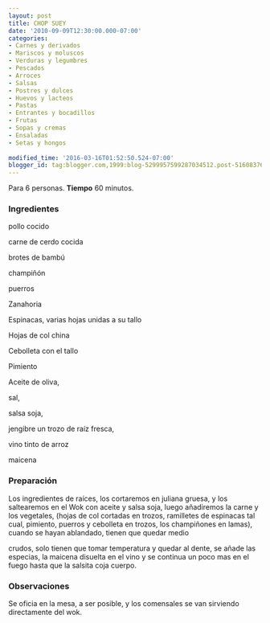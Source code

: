 ```yaml
---
layout: post
title: CHOP SUEY
date: '2010-09-09T12:30:00.000-07:00'
categories:
- Carnes y derivados
- Mariscos y moluscos
- Verduras y legumbres
- Pescados
- Arroces
- Salsas
- Postres y dulces
- Huevos y lacteos
- Pastas
- Entrantes y bocadillos
- Frutas
- Sopas y cremas
- Ensaladas
- Setas y hongos
 
modified_time: '2016-03-16T01:52:50.524-07:00'
blogger_id: tag:blogger.com,1999:blog-5299957599287034512.post-5160837680364726689
---
```


Para 6 personas.
<b>Tiempo</b> 60 minutos.

<h3>Ingredientes</h3>

pollo cocido

carne de cerdo cocida

brotes de bambú

champiñón

puerros

Zanahoria

Espinacas, varias hojas unidas a su tallo

Hojas de col china

Cebolleta con el tallo

Pimiento

Aceite de oliva,

sal,

salsa soja,

jengibre un trozo de raíz fresca,

vino tinto de arroz

maicena

<h3>Preparación</h3>

Los ingredientes de raíces, los cortaremos en juliana gruesa, y los saltearemos en el Wok con aceite y salsa soja, luego añadiremos la carne y los vegetales, (hojas de col cortadas en trozos, ramilletes de espinacas tal cual, pimiento, puerros y cebolleta en trozos, los champiñones en lamas), cuando se hayan ablandado, tienen que quedar medio

crudos, solo tienen que tomar temperatura y quedar al dente, se añade las especias, la maicena disuelta en el vino y se continua un poco mas en el fuego hasta que la salsita coja cuerpo.

<h3>Observaciones</h3>

Se oficia en la mesa, a ser posible, y los comensales se van sirviendo directamente del wok.

